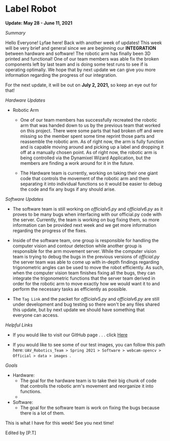 # Label Robot

**Update: May 28 - June 11, 2021**

*Summary*

Hello Everyone! Lyfae here! Back with another week of updates! This week will be very brief and general since we are beginning our **INTEGRATION** between hardware and software! The robotic arm has finally been 3D printed and functional! One of our team members was able fix the broken components left by last team and is doing some test runs to see if is operating optimally. We hope that by next update we can give you more information regarding the progress of our integration. 

For the next update, it will be out on **July 2, 2021,** so keep an eye out for that!

*Hardware Updates*

* Robotic Arm
  
  * One of our team members has successfully recreated the robotic arm that was handed down to us by the previous team that worked on this project. There were some parts that had broken off and were missing so the member spent some time reprint those parts and reassemble the robotic arm. As of right now, the arm is fully function and is capable moving around and picking up a label and dropping it off at a manually chosen point. As of right now, the robotic arm is being controlled via the Dynamixel Wizard Application, but the members are finding a work around for it in the future. 

  * The Hardware team is currently, working on taking their one giant code that controls the movement of the robotic arm and them separating it into individual functions so it would be easier to debug the code and fix any bugs if any should arise. 

*Software Updates* 

* The software team is still working on *officialv5.py* and *officialv6.py* as it proves to be many bugs when interfacing with our official.py code with the server. Currently, the team is working on bug fixing them, so more information can be provided next week and we get more information regarding the progress of the fixes. 

* Inside of the software team, one group is responsible for handling the computer vision and contour detection while another group is responsible for the arm movement server. While the computer vision team is trying to debug the bugs in the previous versions of *official.py* the server team was able to come up with in-depth findings regarding trigonometric angles can be used to move the robot efficiently. As such, when the computer vision team finishes fixing all the bugs, they can integrate the trigonometric functions that the server team derived in order for the robotic arm to move exactly how we would want it to and perform the necessary tasks as efficiently as possible. 

* The `Tag Link` and the packet for *officialv5.py* and *officialv6.py* are still under development and bug testing so there won't be any files shared this update, but by next update we should have something that everyone can access. 

*Helpful Links*

* If you would like to visit our GitHub page . . . click [Here](https://github.com/Lyfae/UAV_Robotics_Team)

* If you would like to see some of our test images, you can follow this path here:
`UAV_Robotics_Team > Spring 2021 > Software > webcam-opencv > Official > data > images `.



 *Goals* 
 * Hardware:
    * The goal for the hardware team is to take their big chunk of code that controlls the robotic arm's movement and reorganize it into functions. 
    *
* Software: 
    * The goal for the software team is work on fixing the bugs because there is a lot of them. 

This is what I have for this week! See you next time!

Edited by [P.T]
